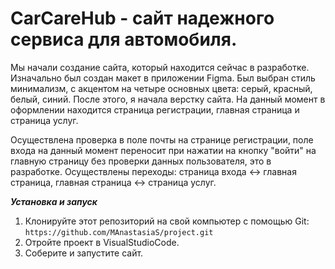 <h1> CarCareHub - сайт надежного сервиса для автомобиля.</h1>

Мы начали создание сайта, который находится сейчас в разработке. Изначально был создан макет в приложении Figma. Был выбран стиль минимализм, с акцентом на четыре основных цвета: серый, красный, белый, синий. 
После этого, я начала верстку сайта.
На данный момент в оформлении находится страница регистрации, главная страница и страница услуг.

Осуществлена проверка в поле почты на странице регистрации, поле входа на данный момент переносит при нажатии на кнопку "войти" на главную страницу без проверки данных пользователя, это в разработке.
Осуществлены переходы: страница входа <-> главная страница, главная страница <-> страница услуг.


***Установка и запуск***
1. Клонируйте этот репозиторий на свой компьютер с помощью Git:
   ````https://github.com/MAnastasiaS/project.git````
2. Отройте проект в VisualStudioCode.
3. Соберите и запустите сайт.
